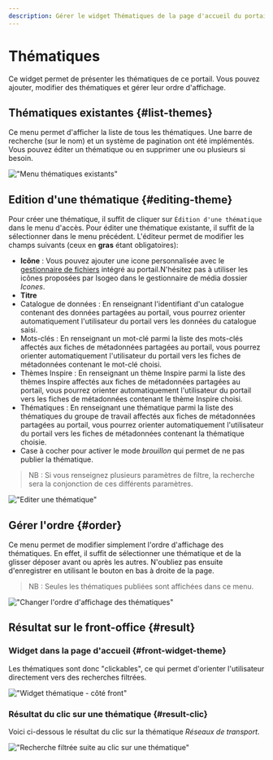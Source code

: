 ```yaml
---
description: Gérer le widget Thématiques de la page d'accueil du portail Isogeo
---
```

# Thématiques

Ce widget permet de présenter les thématiques de ce portail. Vous pouvez ajouter, modifier des thématiques et gérer leur ordre d'affichage. 

## Thématiques existantes {#list-themes}

Ce menu permet d'afficher la liste de tous les thématiques. Une barre de recherche (sur le nom) et un système de pagination ont été implémentés. Vous pouvez éditer un thématique ou en supprimer une ou plusieurs si besoin. 

!["Menu thématiques existants"](/assets/back_list_theme.png)

## Edition d'une thématique {#editing-theme}

Pour créer une thématique, il suffit de cliquer sur `Édition d'une thématique` dans le menu d'accès. Pour éditer une thématique existante, il suffit de la sélectionner dans le menu précédent.
L'éditeur permet de modifier les champs suivants (ceux en **gras** étant obligatoires):

* **Icône** : Vous pouvez ajouter une icone personnalisée avec le [gestionnaire de fichiers](/medias/filesmanager.md) intégré au portail.N'hésitez pas à utiliser les icônes proposées par Isogeo dans le gestionnaire de média dossier *Icones*.
* **Titre**
* Catalogue de données : En renseignant l'identifiant d'un catalogue contenant des données partagées au portail, vous pourrez orienter automatiquement l'utilisateur du portail vers les données du catalogue saisi.
* Mots-clés : En renseignant un mot-clé parmi la liste des mots-clés affectés aux fiches de métadonnées partagées au portail, vous pourrez orienter automatiquement l'utilisateur du portail vers les fiches de métadonnées contenant le mot-clé choisi.
* Thèmes Inspire : En renseignant un thème Inspire parmi la liste des thèmes Inspire affectés aux fiches de métadonnées partagées au portail, vous pourrez orienter automatiquement l'utilisateur du portail vers les fiches de métadonnées contenant le thème Inspire choisi.
* Thématiques : En renseignant une thématique parmi la liste des thématiques du groupe de travail affectés aux fiches de métadonnées partagées au portail, vous pourrez orienter automatiquement l'utilisateur du portail vers les fiches de métadonnées contenant la thématique choisie.
* Case à cocher pour activer le mode *brouillon* qui permet de ne pas publier la thématique.

> NB : Si vous renseignez plusieurs paramètres de filtre, la recherche sera la conjonction de ces différents paramètres.
> 
!["Editer une thématique"](/assets/back_edit_theme.png)

## Gérer l'ordre {#order}

Ce menu permet de modifier simplement l'ordre d'affichage des thématiques. 
En effet, il suffit de sélectionner une thématique et de la glisser déposer avant ou après les autres.
N'oubliez pas ensuite d'enregistrer en utilisant le bouton <i class="ti-save"></i> en bas à droite de la page.

> NB : Seules les thématiques publiées sont affichées dans ce menu.

!["Changer l'ordre d'affichage des thématiques"](/assets/back_order_theme.png)

## Résultat sur le front-office {#result}

### Widget dans la page d'accueil {#front-widget-theme}

Les thématiques sont donc "clickables", ce qui permet d'orienter l'utilisateur directement vers des recherches filtrées.

!["Widget thématique - côté front"](/assets/front_widget_theme.png)

### Résultat du clic sur une thématique {#result-clic}

Voici ci-dessous le résultat du clic sur la thématique *Réseaux de transport*.

!["Recherche filtrée suite au clic sur une thématique"](/assets/front_theme.png)
